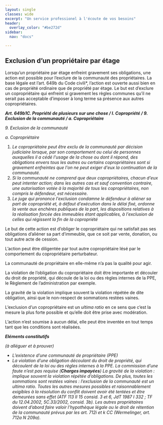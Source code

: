 ```yaml
---
layout: single
classes: wide
excerpt: "Un service professionel à l'écoute de vos besoins"
header:
  overlay_color: "#be272d"
sidebar:
  nav: "docs"

---
```


## Exclusion d’un propriétaire par étage

Lorsqu’un propriétaire par étage enfreint gravement ses obligations, une
action est possible pour l’exclure de la communauté des propriétaires.
La base légale est l’art. 649b du Code civili\*, l’action est ouverte aussi
bien en cas de propriété ordinaire que de propriété par étage. Le but est
d’exclure un copropriétaire qui enfreint si gravement les règles
communes qu’il ne serait pas acceptable d’imposer à long terme sa
présence aux autres copropriétaires.

__*Art. 649b1C. Propriété de plusieurs sur une chose / I. Copropriété / 9. Exclusion de la communauté
/ a. Copropriétaire*__

*9. Exclusion de la communauté*

*a. Copropriétaire*

1. *Le copropriétaire peut être exclu de la communauté par décision judiciaire lorsque, par son comportement
ou celui de personnes auxquelles il a cédé l'usage de la chose ou dont il répond, des obligations envers
tous les autres ou certains copropriétaires sont si gravement enfreintes que l'on ne peut exiger
d'eux la continuation de la communauté.*
2. *Si la communauté ne comprend que deux copropriétaires, chacun d'eux peut intenter action; dans les
autres cas et sauf convention contraire, une autorisation votée à la majorité de tous les copropriétaires,
non compris le défendeur, est nécessaire.*
3. *Le juge qui prononce l'exclusion condamne le défendeur à aliéner sa part de copropriété
et, à défaut d'exécution dans le délai fixé, ordonne la vente aux enchères publiques de la part, les
dispositions relatives à la réalisation forcée des immeubles étant applicables, à l'exclusion de celles qui
régissent la fin de la copropriété*

Le but de cette action est d’obliger le copropriétaire qui ne satisfait pas
ses obligations d’aliéner sa part d’immeuble, que ce soit par vente,
donation, ou tout autre acte de cession.

L’action peut être diligentée par tout autre copropriétaire lésé par le
comportement du copropriétaire perturbateur.

La communauté de propriétaire en elle-même n’a pas la qualité pour
agir.

La violation de l’obligation du copropriétaire doit être importante et
découler du droit de propriété, qui découle de la loi ou des règles
internes de la PPE, le Règlement de l’administration par exemple.

La gravité de la violation implique souvent la violation répétée de dite
obligation, ainsi que le non-respect de sommations restées vaines.

L’exclusion d’un copropriétaire est un *ultima ratio* en ce sens que c’est la
mesure la plus forte possible et qu’elle doit être prise avec modération.

L’action n’est soumise à aucun délai, elle peut être inventée en tout
temps tant que les conditions sont réalisées.

__*Eléments constitutifs*__

*(à alléguer et à prouver)*

- *L’existence d’une communauté de propriétaire (PPE)*
- *La violation d’une obligation découlant du droit de propriété, qui découlent de la loi ou des règles
internes à la PPE. La commission d’une faute n’est pas requise (**Charges impayées**)
La gravité de la violation : implique souvent la violation répétée d’obligations. De plus, toutes
les sommations sont restées vaines : l’exclusion de la communauté est un ultima ratio. Toutes les autres
mesures possibles et raisonnablement exigibles à la résolution du conflit doivent avoir été tentées et être
demeurées sans effet (ATF 113 II 15 consid. 3 et 6, JdT 1987 I 332 ; TF du 12.04.2002,
5C.33/2002, consid. 3b). Les autres propriétaires doivent d’abord faire valoir l’hypothèque légale ou
le droit de rétention de la communauté prévus par les art. 712i et k CC (Wermelinger, art. 712a N
209a).*
